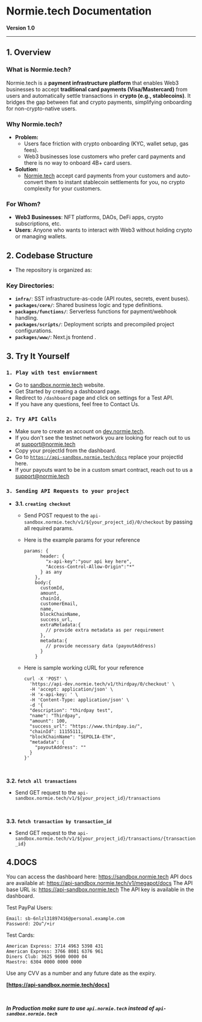 # **Normie.tech Documentation**  
**Version 1.0**

---

## **1. Overview**  
### **What is Normie.tech?**  
Normie.tech is a **payment infrastructure platform** that enables Web3 businesses to accept **traditional card payments (Visa/Mastercard)** from users and automatically settle transactions in **crypto (e.g., stablecoins)**. It bridges the gap between fiat and crypto payments, simplifying onboarding for non-crypto-native users.  

### **Why Normie.tech?**  
- **Problem:**  
  - Users face friction with crypto onboarding (KYC, wallet setup, gas fees).  
  - Web3 businesses lose customers who prefer card payments and there is no way to onboard 4B+ card users.
- **Solution:**  
  - [Normie.tech](https://normie.tech/) accept card payments from your customers and auto-convert them to instant stablecoin settlements for you, no crypto complexity for your customers.

### **For Whom?**  
- **Web3 Businesses**: NFT platforms, DAOs, DeFi apps, crypto subscriptions, etc.  
- **Users**: Anyone who wants to interact with Web3 without holding crypto or managing wallets.  

## **2. Codebase Structure**  
- The repository is organized as:

### Key Directories:  
- **`infra/`**: SST infrastructure-as-code (API routes, secrets, event buses).  
- **`packages/core/`**: Shared business logic and type definitions.  
- **`packages/functions/`**: Serverless functions for payment/webhook handling.  
- **`packages/scripts/`**: Deployment scripts and precompiled project configurations.  
- **`packages/www/`**: Next.js frontend .  

## **3. Try It Yourself**
 ### **`1. Play with test enviornment`**

 - Go to [sandbox.normie.tech](https://sandbox.normie.tech) website.
 - Get Started by creating a dashboard page.
 - Redirect to `/dashboard` page and click on settings for a Test API.
 - If you have any questions, feel free to Contact Us.


 ### **`2. Try API Calls`**

 - Make sure to create an account on [dev.normie.tech](https://www.sandbox.normie.tech).
 - If you don't see the testnet network you are looking for reach out to us at support@normie.tech
 - Copy your projectId from the dashboard.
 - Go to [`https://api-sandbox.normie.tech/docs`](https://api-sandbox.normie.tech/docs) replace your projectId here.
 - If your payouts want to be in a custom smart contract, reach out to us a support@normie.tech

 ### **`3. Sending API Requests to your project`**

   - **3.1. `creating checkout`**
    
      - Send POST request to the `api-sandbox.normie.tech/v1/${your_project_id}/0/checkout` by passing all required params.
      - Here is the example params for your reference
        ```
        params: {
              header: {
                "x-api-key":"your api key here",
                "Access-Control-Allow-Origin":"*"
              } as any
            },
            body:{
              customId,
              amount,
              chainId,
              customerEmail,
              name,
              blockChainName,
              success_url,
              extraMetadata:{
                // provide extra metadata as per requirement
              },
              metadata:{
                // provide necessary data (payoutAddress) 
              }
            }
        ```

      - Here is sample working cURL for your reference
        ```
        curl -X 'POST' \
          'https://api-dev.normie.tech/v1/thirdpay/0/checkout' \
          -H 'accept: application/json' \
          -H 'x-api-key: ' \
          -H 'Content-Type: application/json' \
          -d '{
          "description": "thirdpay test",
          "name": "Thirdpay",
          "amount": 100,
          "success_url": "https://www.thirdpay.io/",
          "chainId": 11155111,
          "blockChainName": "SEPOLIA-ETH",
          "metadata": {
            "payoutAddress": ""
          }
        }'
        ```
<br/>

  **3.2. `fetch all transactions`**
  - Send GET request to the `api-sandbox.normie.tech/v1/${your_project_id}/transactions`  
<br/>

  **3.3. `fetch transaction by transaction_id`**
  - Send GET request to the `api-sandbox.normie.tech/v1/${your_project_id}/transactions/{transaction_id}`


## **4.DOCS**


 You can access the dashboard here: https://sandbox.normie.tech
    API docs are available at: https://api-sandbox.normie.tech/v1/megapot/docs
    The API base URL is: https://api-sandbox.normie.tech
    The API key is available in the dashboard.



Test PayPal Users:

    Email: sb-6nlzl31897416@personal.example.com
    Password: 2Ou^/+ir

Test Cards:

    American Express: 3714 4963 5398 431
    American Express: 3766 8081 6376 961
    Diners Club: 3625 9600 0000 04
    Maestro: 6304 0000 0000 0000

Use any CVV as a number and any future date as the expiry.

**[https://api-sandbox.normie.tech/docs]**



<br/>

 
 ***In Production make sure to use `api.normie.tech` instead of `api-sandbox.normie.tech`***
